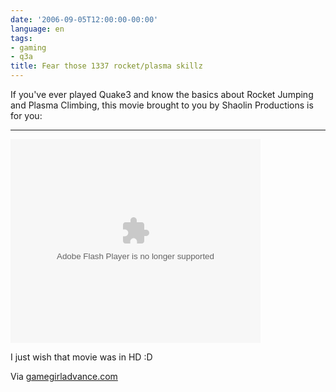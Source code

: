```yaml
---
date: '2006-09-05T12:00:00-00:00'
language: en
tags:
- gaming
- q3a
title: Fear those 1337 rocket/plasma skillz
---
```



If you've ever played Quake3 and know the basics about Rocket Jumping and Plasma Climbing, this movie brought to you by Shaolin Productions is for you:

-------------------------------



<embed style="width:400px; height:326px;" id="VideoPlayback" type="application/x-shockwave-flash" src="http://video.google.com/googleplayer.swf?docId=-4242993143278425715&hl=en-GB"> </embed>





I just wish that movie was in HD :D



Via [gamegirladvance.com](http://www.gamegirladvance.com/archives/2006/08/30/file_under_mad_skillz.html)